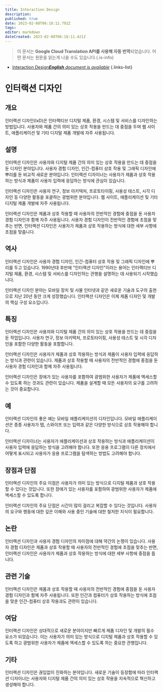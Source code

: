 ```yaml
---
title: Interaction Design
description: 
published: true
date: 2023-02-08T06:18:12.792Z
tags: 
editor: markdown
dateCreated: 2023-02-08T06:18:11.421Z
---
```


> 이 문서는 **Google Cloud Translation API를 사용해 자동 번역**되었습니다.
어떤 문서는 원문을 읽는게 나을 수도 있습니다.{.is-info}



- [Interaction Design***English** document is available*](/en/Knowledge-base/Dictionary/interaction-design)
{.links-list}


# 인터랙션 디자인

## 개요
인터랙션 디자인(IxD)은 인터랙티브 디지털 제품, 환경, 시스템 및 서비스를 디자인하는 방법입니다. 사용자와 제품 간의 의미 있는 상호 작용을 만드는 데 중점을 두며 웹 사이트, 애플리케이션 및 기타 디지털 제품 개발에 자주 사용됩니다.

## 설명
인터랙션 디자인은 사용자와 디지털 제품 간의 의미 있는 상호 작용을 만드는 데 중점을 둔 디자인 분야입니다. 사용자 경험 디자인, 인간-컴퓨터 상호 작용 및 그래픽 디자인에 뿌리를 둔 비교적 새로운 분야입니다. 인터랙션 디자이너는 사용자가 제품과 상호 작용하는 방식과 제품이 사용자 입력에 응답하는 방식에 관심이 있습니다.

인터랙션 디자인은 사용자 연구, 정보 아키텍처, 프로토타이핑, 사용성 테스트, 시각 디자인 등 다양한 활동을 포괄하는 광범위한 분야입니다. 웹 사이트, 애플리케이션 및 기타 디지털 제품 개발에 자주 사용됩니다.

인터랙션 디자인은 제품과 상호 작용할 때 사용자의 전반적인 경험에 중점을 둔 사용자 경험 디자인과 함께 자주 사용됩니다. 사용자 경험 디자인이 전반적인 경험에 초점을 맞추는 반면, 인터랙션 디자인은 사용자가 제품과 상호 작용하는 방식에 대한 세부 사항에 초점을 맞춥니다.

## 역사
인터랙션 디자인은 사용자 경험 디자인, 인간-컴퓨터 상호 작용 및 그래픽 디자인에 뿌리를 두고 있습니다. 1990년대 후반에 "인터랙션 디자인"이라는 용어는 인터랙티브 디지털 제품, 환경, 시스템 및 서비스를 디자인하는 관행을 설명하는 데 사용되기 시작했습니다.

인터랙션 디자인 분야는 모바일 장치 및 사물 인터넷과 같은 새로운 기술과 도구의 출현으로 지난 20년 동안 크게 성장했습니다. 인터랙션 디자인은 이제 제품 디자인 및 개발의 핵심 구성 요소입니다.

## 특징
인터랙션 디자인은 사용자와 디지털 제품 간의 의미 있는 상호 작용을 만드는 데 중점을 둔 작업입니다. 사용자 연구, 정보 아키텍처, 프로토타이핑, 사용성 테스트 및 시각 디자인을 포함한 다양한 활동을 포함합니다.

인터랙션 디자인은 사용자가 제품과 상호 작용하는 방식과 제품이 사용자 입력에 응답하는 방식과 관련이 있습니다. 제품과 상호 작용할 때 사용자의 전반적인 경험에 중점을 둔 사용자 경험 디자인과 함께 자주 사용됩니다.

인터랙션 디자인은 장애가 있는 사용자를 포함하여 광범위한 사용자가 제품에 액세스할 수 있도록 하는 것과도 관련이 있습니다. 제품을 설계할 때 모든 사용자의 요구를 고려하는 것이 중요합니다.

## 예
인터랙션 디자인의 좋은 예는 모바일 애플리케이션의 디자인입니다. 모바일 애플리케이션은 종종 사용자가 탭, 스와이프 또는 입력과 같은 다양한 방식으로 상호 작용해야 합니다.

인터랙션 디자이너는 사용자가 애플리케이션과 상호 작용하는 방식과 애플리케이션이 사용자 입력에 응답하는 방식을 고려해야 합니다. 또한 응용 프로그램이 다른 장치에서 어떻게 표시되고 사용자가 응용 프로그램을 탐색하는 방법도 고려해야 합니다.

## 장점과 단점
인터랙션 디자인의 주요 이점은 사용자가 의미 있는 방식으로 디지털 제품과 상호 작용할 수 있다는 것입니다. 또한 장애가 있는 사용자를 포함하여 광범위한 사용자가 제품에 액세스할 수 있도록 합니다.

인터랙션 디자인의 주요 단점은 시간이 많이 걸리고 복잡할 수 있다는 것입니다. 사용자의 요구와 행동에 대한 깊은 이해와 사용 중인 기술에 대한 철저한 지식이 필요합니다.

## 논란
인터랙션 디자인과 사용자 경험 디자인의 차이점에 대해 약간의 논쟁이 있습니다. 사용자 경험 디자인은 제품과 상호 작용할 때 사용자의 전반적인 경험에 초점을 맞추는 반면, 인터랙션 디자인은 사용자가 제품과 상호 작용하는 방식에 대한 세부 사항에 중점을 둡니다.

## 관련 기술
인터랙션 디자인은 제품과 상호 작용할 때 사용자의 전반적인 경험에 중점을 둔 사용자 경험 디자인과 함께 자주 사용됩니다. 또한 인간과 컴퓨터가 상호 작용하는 방식에 초점을 맞춘 인간-컴퓨터 상호 작용과도 관련이 있습니다.

## 여담
인터랙션 디자인은 상대적으로 새로운 분야이지만 빠르게 제품 디자인 및 개발의 필수 요소가 되었습니다. 이는 사용자가 의미 있는 방식으로 디지털 제품과 상호 작용할 수 있도록 하고 광범위한 사용자가 제품에 액세스할 수 있도록 하는 중요한 관행입니다.

## 기타
인터랙션 디자인은 끊임없이 진화하는 분야입니다. 새로운 기술이 등장함에 따라 인터랙션 디자이너는 사용자와 디지털 제품 간의 의미 있는 상호 작용을 지속적으로 혁신하고 생성해야 합니다.